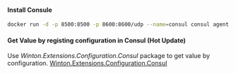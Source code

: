 ﻿
#### Install Consule 
```bash
docker run -d -p 8500:8500 -p 8600:8600/udp --name=consul consul agent -server -ui -node=server -bootstrap-expect=1 -client=0.0.0.0
```

#### Get Value by registing configuration in Consul (Hot Update)
Use *Winton.Extensions.Configuration.Consul* package to get value by configuration.
[Winton.Extensions.Configuration.Consul](https://github.com/wintoncode/Winton.Extensions.Configuration.Consul)